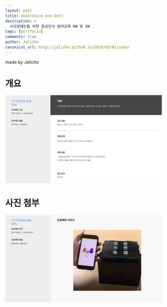 ```yaml
---
layout: post
title: Voda(Voice and Dot)
description: >
  시각장애인을 위한 음성인식 점자교육 HW 및 SW
tags: [portfolio]
comments: true
author: Jelicho
canonical_url: http://jelicho.github.io/2018/05/01/voda/
---
```

made by Jelicho
# 개요
![portfolio_page1](/assets/img/portfolio/voda/photo1.jpg)
# 사진 첨부
![portfolio_page2](/assets/img/portfolio/voda/photo2.jpg)